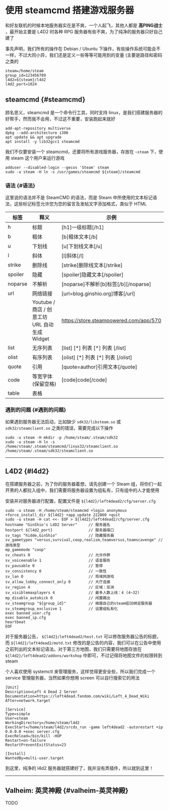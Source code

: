 # 使用 steamcmd 搭建游戏服务器


和好友联机的时候本地服务器实在是不爽，一个人起飞，其他人都是 **高PING战士** ，最开始主要是 L4D2 时各种 RPG 服务器有些不爽，为了纯净的服务器只好自己建了

事先声明，我们所有的操作在 Debian / Ubuntu 下操作，有些操作系统可能会不一样，不过大同小异，我们还是定义一些等等可能用到的变量 (主要是路径和密码之类的

```shell
steam=/home/steam
group_id=123456789
l4d2=${steam}/l4d2
l4d2_port=1024
```


## steamcmd {#steamcmd}

顾名思义，steamcmd 是一个命令行工具，同时支持 linux，是我们搭建服务器的好帮手，然而我不会用，不过这不重要，安装跑起来就好

```shell
add-apt-repository multiverse
dpkg --add-architecture i386
apt update && apt upgrade
apt install -y lib32gcc1 steamcmd
```

我们不仅要安装一个 steamcmd，还要将所有游戏服务器，存放在 `~steam` 下，使用 steam 这个用户来运行游戏

```shell
adduser --disabled-login --gecos 'Steam' steam
sudo -u steam -H ln -s /usr/games/steamcmd ${steam}/steamcmd
```


### 语法 {#语法}

这里说的语法并不是 SteamCMD 的语法，而是 Steam 中所使用的文本标记语法，这些标记标签允许您为您的留言及发帖文字添加格式，类似于 HTML

| 标签    | 释义                                | 示例                                     |
|-------|-----------------------------------|----------------------------------------|
| h       | 标题                                | [h1]一级标题[/h1]                        |
| b       | 粗体                                | [b]粗体文本[/b]                          |
| u       | 下划线                              | [u]下划线文本[/u]                        |
| l       | 斜体                                | [l]斜体[/l]                              |
| strike  | 删除线                              | [strike]删除线文本[/strike]              |
| spoiler | 隐藏                                | [spoiler]隐藏文本[/spoiler]              |
| noparse | 不解析                              | [noparse]不解析[b]标签[/b][/noparse]     |
| url     | 网络链接                            | [url=blog.ginshio.org]博客[/url]         |
|         | Youtube / 商店 / 创意工坊 URL 自动生成 Widget | <https://store.steampowered.com/app/570> |
| list    | 无序列表                            | [list] [\*] 列表 [\*] 列表 [/list]       |
| olist   | 有序列表                            | [olist] [\*] 列表 [\*] 列表 [/olist]     |
| quote   | 引用                                | [quote=author]引用文本[/quote]           |
| code    | 等宽字体 (保留空格)                 | [code]code[/code]                        |
| table   | 表格                                |                                          |


### 遇到的问题 {#遇到的问题}

如果遇到服务器无法启动，比如缺少 `sdk32/libsteam.so` 或 `sdk32/steamclient.so` 之类的错误，需要完成以下操作

```shell
sudo -u steam -H mkdir -p /home/steam/.steam/sdk32
sudo -u steam -H ln -s /home/steam/.steam/steamcmd/linux32/steamclient.so /home/steam/.steam/sdk32/steamclient.so
```

---


## L4D2 {#l4d2}

在搭建服务器之前，为了你的服务器着想，请先创建一个 Steam 组，将你们一起开黑的人都拉入组中，我们需要将服务器设置为组私有，只有组中的人才能使用

安装并对服务器进行配置，配置文件是 `${l4d2}/left4dead2/cfg/server.cfg`

```shell
sudo -u steam -H /home/steam/steamcmd +login anonymous +force_install_dir ${l4d2} +app_update 222860 +quit
sudo -u steam -H cat <<- EOF > ${l4d2}/left4dead2/cfg/server.cfg
hostname "GinShio's L4D2 Server"     // 服务器名
hostport ${l4d2_port}                // 服务器端口
sv_tags "hidde,GinShio"              // 隐藏服务器
sv_gametypes "versus,survival,coop,realism,teamversus,teamscavenge" // 游戏类型
mp_gamemode "coop"
sv_cheats 0                          // 允许作弊
sv_voiceenable 1                     // 语音服务
sv_pausable 0                        // 暂停
sv_consistency 0                     // 一致性
sv_lan 0                             // 局域网游戏
sv_allow_lobby_connect_only 0        // 大厅连接
sv_region 4                          // 区域：亚洲
sv_visiblemaxplayers 4               // 最多人数上线：4 (4~32)
mp_disable_autokick 0                // 闲置踢出
sv_steamgroup "${group_id}"          // 根据自己的steam组ID绑定服务器
sv_steamgroup_exclusive 1            // 设置组私有化
exec banned_user.cfg
exec banned_ip.cfg
heartbeat
EOF
```

对于服务器公告， `${l4d2}/left4dead2/host.txt` 可以修改服务器公告的标题，而 `${l4d2}/left4dead2/motd.txt` 修改的是公告的内容，我们可以在公告中使用之前列出的文本标记语法。对于第三方地图，我们只需要将地图存放在 `${l4d2}/left4dead2/addons/workshop` 中即可，不过记得将地图文件的权限转到 steam

个人喜欢使用 systemctl 来管理服务，这样觉得更安全些，所以我们完成一个 service 管理服务器，当然如果你想用 screen 可以自行搜索它的用法

```nil
[Unit]
Description=Left 4 Dead 2 Server
Documentation=https://left4dead.fandom.com/wiki/Left_4_Dead_Wiki
After=network.target

[Service]
Type=simple
User=steam
WorkingDirectory=/home/steam/l4d2
ExecStart=/home/steam/l4d2/srcds_run -game left4dead2 -autorestart +ip 0.0.0.0 +exec server.cfg
ExecReload=/bin/kill -HUP
Restart=on-failure
RestartPreventExitStatus=23

[Install]
WantedBy=multi-user.target
```

到这里，纯净的 l4d2 服务器就搭建好了，我并没有弄插件，所以就到这里！

---


## Valheim: 英灵神殿 {#valheim-英灵神殿}

TODO

